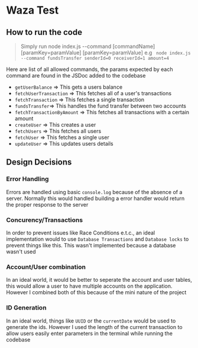 # Waza Test

## How to run the code

> Simply run node index.js --command [commandName] [paramKey=paramValue] [paramKey=paramValue]
> e.g
> ` node index.js --command fundsTransfer senderId=0 receiverId=1 amount=4`

Here are list of all allowed commands, the params expected by each command are found in the JSDoc added to the codebase

- `getUserBalance` => This gets a users balance
- `fetchUserTransaction` => This fetches all of a user's transactions
- `fetchTransaction` => This fetches a single transaction
- `fundsTransfer`=> This handles the fund transfer between two accounts
- `fetchTransactionByAmount` => This fetches all transactions with a certain amount
- `createUser` => This creates a user
- `fetchUsers` => This fetches all users
- `fetchUser` => This fetches a single user
- `updateUser` => This updates users details

## Design Decisions

### Error Handling

Errors are handled using basic `console.log` because of the absence of a server. Normally this would handled building a error handler would return the proper response to the server

### Concurency/Transactions

In order to prevent issues like Race Conditions e.t.c., an ideal implementation would to use `Database Transactions` and `Database locks` to prevent things like this. This wasn't implemented because a database wasn't used

### Account/User combination

In an ideal world, it would be better to seperate the account and user tables, this would allow a user to have multiple accounts on the application. However I combined both of this because of the mini nature of the project

### ID Generation

In an ideal world, things like `UUID` or the `currentDate` would be used to generate the ids. However I used the length of the current transaction to allow users easily enter parameters in the terminal while running the codebase
